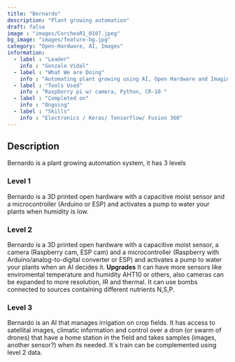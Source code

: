 ```yaml
---
title: "Bernardo"
description: "Plant growing automation"
draft: false
image : "images/CorcheaR1_0107.jpeg"
bg_image: "images/feature-bg.jpg"
category: "Open-Hardware, AI, Images"
information:
  - label : "Leader"
    info : "Gonzalo Vidal"
  - label : "What We are Doing"
    info : "Automating plant growing using AI, Open Hardware and Imaging"
  - label : "Tools Used"
    info : "Raspberry pi w/ camera, Python, CR-10 "
  - label : "Completed on"
    info : "Ongoing"
  - label : "Skills"
    info : "Electronics / Keras/ Tensorflow/ Fusion 360"
---
```


## Description
Bernardo is a plant growing automation system, it has 3 levels

### Level 1
Bernardo is a 3D printed open hardware with a capacitive moist sensor and a microcontroller (Arduino or ESP) and activates a pump to water your plants when humidity is low.

### Level 2
Bernardo is a 3D printed open hardware with a capacitive moist sensor, a camera (Raspberry cam, ESP cam) and a microcontroller (Raspberry with Arduino/analog-to-digital converter or ESP) and activates a pump to water your plants when an AI decides it. **Upgrades** It can have more sensors like enviromental temperature and humidity AHT10 or others, also cameras can be expanded to more resolution, IR and thermal. It can use bombs connected to sources containing different nutrients N,S,P.

### Level 3
Bernardo is an AI that manages irrigation on crop fields. It has access to satellital images, climatic information and control over a dron (or swarm of drones) that have a home station in the field and takes samples (images, another sensor?) when its needed. It´s train can be complemented using level 2 data.

